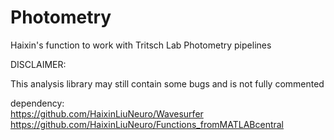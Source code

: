 # Photometry
 Haixin's function to work with Tritsch Lab Photometry pipelines
 
 DISCLAIMER:

This analysis library may still contain some bugs and is not fully commented  


 dependency:  
 https://github.com/HaixinLiuNeuro/Wavesurfer  
 https://github.com/HaixinLiuNeuro/Functions_fromMATLABcentral 
 
